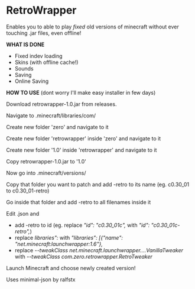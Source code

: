 # RetroWrapper
Enables you to able to play _fixed_ old versions of minecraft without ever touching .jar files, even offline!

**WHAT IS DONE**
- Fixed indev loading
- Skins (with offline cache!)
- Sounds
- Saving
- Online Saving

**HOW TO USE** (dont worry I'll make easy installer in few days)

Download retrowrapper-1.0.jar from releases.

Navigate to .minecraft/libraries/com/

Create new folder 'zero' and navigate to it

Create new folder 'retrowrapper' inside 'zero' and navigate to it

Create new folder '1.0' inside 'retrowrapper' and navigate to it

Copy retrowrapper-1.0.jar to '1.0'

Now go into .minecraft/versions/

Copy that folder you want to patch and add -retro to its name (eg. c0.30_01 to c0.30_01-retro)

Go inside that folder and add -retro to all filenames inside it

Edit <version>.json and
  
- add -retro to id (eg. replace *"id": "c0.30_01c",* with *"id": "c0.30_01c-retro",*)
- replace *libraries":* with *"libraries": [{"name": "net.minecraft:launchwrapper:1.6"},*
- replace *--tweakClass net.minecraft.launchwrapper....VanillaTweaker* with *--tweakClass com.zero.retrowrapper.RetroTweaker*
  
Launch Minecraft and choose newly created version!





Uses minimal-json by ralfstx

